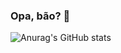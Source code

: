 ### Opa, bão? 👋

![Anurag's GitHub stats](https://github-readme-stats.vercel.app/api?username=arajooj&count_private=true)
